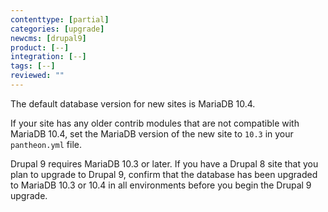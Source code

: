 ```yaml
---
contenttype: [partial]
categories: [upgrade]
newcms: [drupal9]
product: [--]
integration: [--]
tags: [--]
reviewed: ""
---
```


The default database version for new sites is MariaDB 10.4.

If your site has any older contrib modules that are not compatible with MariaDB 10.4, set the MariaDB version of the new site to `10.3` in your `pantheon.yml` file.

Drupal 9 requires MariaDB 10.3 or later. If you have a Drupal 8 site that you plan to upgrade to Drupal 9, confirm that the database has been upgraded to MariaDB 10.3 or 10.4 in all environments before you begin the Drupal 9 upgrade.
